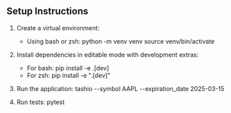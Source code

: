 ## Setup Instructions

1. Create a virtual environment:

   - Using bash or zsh:
     python -m venv venv
     source venv/bin/activate

2. Install dependencies in editable mode with development extras:

   - For bash:
     pip install -e .[dev]
   - For zsh:
     pip install -e ".[dev]"

3. Run the application:
   tashio --symbol AAPL --expiration_date 2025-03-15

4. Run tests:
   pytest
